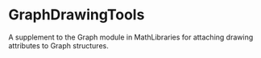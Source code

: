 # GraphDrawingTools
A supplement to the Graph module in MathLibraries for attaching drawing attributes to Graph structures.
